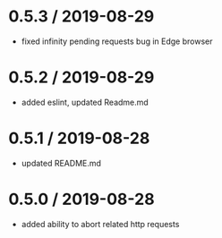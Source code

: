 0.5.3 / 2019-08-29
==================

  * fixed infinity pending requests bug in Edge browser

0.5.2 / 2019-08-29
==================

  * added eslint, updated Readme.md  
  
0.5.1 / 2019-08-28
==================

  * updated README.md  
  
0.5.0 / 2019-08-28
==================

  * added ability to abort related http requests
    